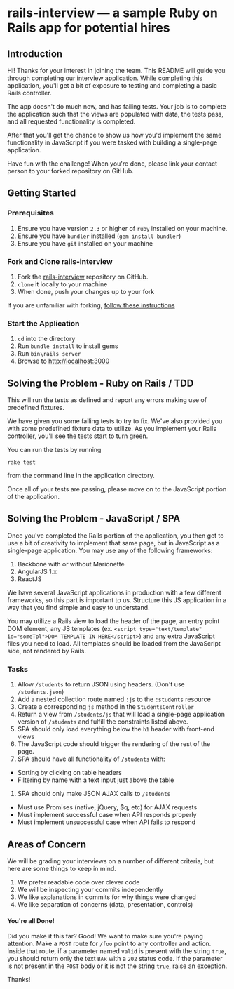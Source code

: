# rails-interview — a sample Ruby on Rails app for potential hires

## Introduction

Hi!  Thanks for your interest in joining the team.  This README will guide you
through completing our interview application.  While completing this
application, you'll get a bit of exposure to testing and completing a basic
Rails controller.

The app doesn't do much now, and has failing tests.  Your job is to complete
the application such that the views are populated with data, the tests pass,
and all requested functionality is completed.

After that you'll get the chance to show us how you'd implement the same
functionality in JavaScript if you were tasked with building a
single-page application.

Have fun with the challenge!  When you're done, please link your contact person
to your forked repository on GitHub.

## Getting Started

### Prerequisites

1. Ensure you have version `2.3` or higher of `ruby` installed on your machine.
1. Ensure you have `bundler` installed (`gem install bundler`)
1. Ensure you have `git` installed on your machine

### Fork and Clone rails-interview

1. Fork the [rails-interview](http://github.com/ImagineLearning/rails-interview)
   repository on GitHub.
1. `clone` it locally to your machine
1. When done, push your changes up to your fork

If you are unfamiliar with forking, [follow these instructions](https://help.github.com/articles/fork-a-repo)

### Start the Application

1. `cd` into the directory
1. Run `bundle install` to install gems
1. Run `bin\rails server`
1. Browse to [http://localhost:3000](http://localhost:3000/students)

## Solving the Problem - Ruby on Rails / TDD
This will run the tests as defined and report any errors making use of predefined fixtures.

We have given you some failing tests to try to fix.  We've also provided you
with some predefined fixture data to utilize.  As you implement your
Rails controller, you'll see the tests start to turn green.

You can run the tests by running

```
rake test
```

from the command line in the application directory.

Once all of your tests are passing, please move on to the JavaScript portion of
the application.

## Solving the Problem - JavaScript / SPA

Once you've completed the Rails portion of the application, you then get to use
a bit of creativity to implement that same page, but in JavaScript as a
single-page application.  You may use any of the following frameworks:

1. Backbone with or without Marionette
1. AngularJS 1.x
1. ReactJS

We have several JavaScript applications in production with a few different
frameworks, so this part is important to us.  Structure this JS
application in a way that you find simple and easy to understand.

You may utilize a Rails view to load the header of the page, an entry point
DOM element, any JS templates
(ex. `<script type="text/template" id="someTpl">DOM TEMPLATE IN HERE</script>`)
and any extra JavaScript files you need to load.  All templates should be
loaded from the JavaScript side, not rendered by Rails.

### Tasks

1. Allow `/students` to return JSON using headers. (Don't use `/students.json`)
1. Add a nested collection route named `:js` to the `:students` resource
1. Create a corresponding `js` method in the `StudentsController`
1. Return a view from `/students/js` that will load a single-page application version
   of `/students` and fulfill the constraints listed above.
  1. SPA should only load everything below the `h1` header with front-end views
  1. The JavaScript code should trigger the rendering of the rest of the page.
1. SPA should have all functionality of `/students` with:
  - Sorting by clicking on table headers
  - Filtering by name with a text input just above the table
1. SPA should only make JSON AJAX calls to `/students`
  - Must use Promises (native, jQuery, $q, etc) for AJAX requests
  - Must implement successful case when API responds properly
  - Must implement unsuccessful case when API fails to respond

## Areas of Concern

We will be grading your interviews on a number of different criteria, but here
are some things to keep in mind.

1. We prefer readable code over clever code
1. We will be inspecting your commits independently
1. We like explanations in commits for why things were changed
1. We like separation of concerns (data, presentation, controls)

#### You're all Done!

Did you make it this far?  Good! We want to make sure you're paying attention.
Make a `POST` route for `/foo` point to any controller and action.
Inside that route, if a parameter named `valid` is present with the string `true`,
you should return only the text `BAR` with a `202` status code.
If the parameter is not present in the `POST` body or it is not the string
`true`, raise an exception.

Thanks!

